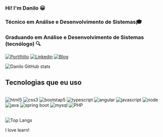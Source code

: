 
### Hi! I'm Danilo 😀
### Técnico em Análise e Desenvolvimento de Sistemas🎓
### Graduando em Análise e Desenvolvimento de Sistemas (tecnólogo) 🔍

[![Portifólio](https://img.shields.io/website?label=portifolio&style=for-the-badge&url=https://portifolioramon.netlify.app)](https://portifolioramon.netlify.app/)
[![Linkedin](https://img.shields.io/badge/LinkedIn-0077B5?style=for-the-badge&logo=linkedin&logoColor=white)](https://www.linkedin.com/in/danilo-ramon-63a5232a0/)
[![Blog](https://img.shields.io/badge/website-000000?style=for-the-badge&url=https://blog-ramon.netlify.app)](https://blog-ramon.netlify.app/)



![Danilo GitHub stats](https://github-readme-stats.vercel.app/api?username=Danilo-Ram0n&show_icons=true&theme=onedark)


## Tecnologias que eu uso

<div style="display: inline_block"></br>
    <img aling="center" alt="html5" src="https://img.shields.io/badge/HTML5-E34F26?style=for-the-badge&logo=html5&logoColor=white"/>
    <img aling="center" alt="css3" src="https://img.shields.io/badge/CSS3-1572B6?style=for-the-badge&logo=css3&logoColor=white"/>
    <img aling="center" alt="bootstap5" src="https://img.shields.io/badge/Bootstrap-563D7C?style=for-the-badge&logo=bootstrap&logoColor=white"/>
    <img aling="center" alt="typescript" src="https://img.shields.io/badge/TypeScript-007ACC?style=for-the-badge&logo=typescript&logoColor=white"/>
    <img aling="center" alt="angular" src="https://img.shields.io/badge/Angular-DD0031?style=for-the-badge&logo=angular&logoColor=white"/>
    <img aling="center" alt="javascript" src="https://img.shields.io/badge/JavaScript-323330?style=for-the-badge&logo=javascript&logoColor=F7DF1E"/>
    <img aling="center" alt="node" src="https://img.shields.io/badge/Node.js-43853D?style=for-the-badge&logo=node.js&logoColor=white"/>
    <img aling="center" alt="java" src="https://img.shields.io/badge/Java-ED8B00?style=for-the-badge&logo=openjdk&logoColor=white"/>
    <img aling="center" alt="spring boot" src="https://img.shields.io/badge/Spring-6DB33F?style=for-the-badge&logo=spring&logoColor=white"/>
    <img aling="center" alt="mysql" src="https://img.shields.io/badge/MySQL-00000F?style=for-the-badge&logo=mysql&logoColor=white"/>
    <img aling="center" alt="PHP" src="https://img.shields.io/badge/PHP-777BB4?style=for-the-badge&logo=php&logoColor=white"/>
    
</div><br/>

![Top Langs](https://github-readme-stats.vercel.app/api/top-langs/?username=Danilo-Ram0n&size_weight=0.5&count_weight=0.5)

I love learn!

